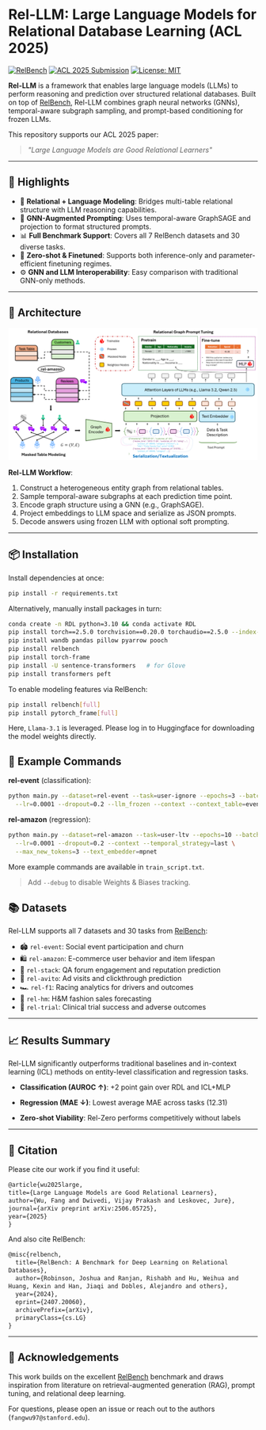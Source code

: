 # Rel-LLM: Large Language Models for Relational Database Learning (ACL 2025)

[![RelBench](https://img.shields.io/badge/base%20dataset-RelBench-blue)](https://relbench.stanford.edu)
[![ACL 2025 Submission](https://img.shields.io/badge/paper-ACL%202025-orange)]()
[![License: MIT](https://img.shields.io/badge/license-MIT-green.svg)](https://opensource.org/licenses/MIT)

**Rel-LLM** is a framework that enables large language models (LLMs) to perform reasoning and prediction over structured relational databases. Built on top of [RelBench](https://relbench.stanford.edu), Rel-LLM combines graph neural networks (GNNs), temporal-aware subgraph sampling, and prompt-based conditioning for frozen LLMs.

This repository supports our ACL 2025 paper:
> *"Large Language Models are Good Relational Learners"*

---

## 🌟 Highlights

- 🔗 **Relational + Language Modeling**: Bridges multi-table relational structure with LLM reasoning capabilities.
- 🧠 **GNN-Augmented Prompting**: Uses temporal-aware GraphSAGE and projection to format structured prompts.
- 📊 **Full Benchmark Support**: Covers all 7 RelBench datasets and 30 diverse tasks.
- 🧪 **Zero-shot & Finetuned**: Supports both inference-only and parameter-efficient finetuning regimes.
- ⚙️ **GNN and LLM Interoperability**: Easy comparison with traditional GNN-only methods.

---

## 🧩 Architecture

![Rel-LLM Model Overview](./fig.png)

**Rel-LLM Workflow**:
1. Construct a heterogeneous entity graph from relational tables.
2. Sample temporal-aware subgraphs at each prediction time point.
3. Encode graph structure using a GNN (e.g., GraphSAGE).
4. Project embeddings to LLM space and serialize as JSON prompts.
5. Decode answers using frozen LLM with optional soft prompting.

---

## 📦 Installation

Install dependencies at once:
```bash
pip install -r requirements.txt
```

Alternatively, manually install packages in turn:
```bash
conda create -n RDL python=3.10 && conda activate RDL
pip install torch==2.5.0 torchvision==0.20.0 torchaudio==2.5.0 --index-url https://download.pytorch.org/whl/cu124
pip install wandb pandas pillow pyarrow pooch
pip install relbench
pip install torch-frame 
pip install -U sentence-transformers   # for Glove 
pip install transformers peft
```

To enable modeling features via RelBench:
```bash
pip install relbench[full]
pip install pytorch_frame[full]  
```

Here, `Llama-3.1` is leveraged. Please log in to Huggingface for downloading the model weights directly. 



## 🧪 Example Commands
**rel-event** (classification):

```bash
python main.py --dataset=rel-event --task=user-ignore --epochs=3 --batch_size=2 \
  --lr=0.0001 --dropout=0.2 --llm_frozen --context --context_table=event_attendees
```

**rel-amazon** (regression):
```bash
python main.py --dataset=rel-amazon --task=user-ltv --epochs=10 --batch_size=1 \
  --lr=0.0001 --dropout=0.2 --context --temporal_strategy=last \
  --max_new_tokens=3 --text_embedder=mpnet
```

More example commands are available in `train_script.txt`.
> Add `--debug` to disable Weights & Biases tracking.




## 📚 Datasets

Rel-LLM supports all 7 datasets and 30 tasks from [RelBench](https://relbench.stanford.edu):

- 🏟 `rel-event`: Social event participation and churn
- 🛍 `rel-amazon`: E-commerce user behavior and item lifespan
- 💬 `rel-stack`: QA forum engagement and reputation prediction
- 🧾 `rel-avito`: Ad visits and clickthrough prediction
- 🏎 `rel-f1`: Racing analytics for drivers and outcomes
- 🛒 `rel-hm`: H&M fashion sales forecasting
- 🧪 `rel-trial`: Clinical trial success and adverse outcomes



---

## 📈 Results Summary

Rel-LLM significantly outperforms traditional baselines and in-context learning (ICL) methods on entity-level classification and regression tasks.

- **Classification (AUROC ↑)**: +2 point gain over RDL and ICL+MLP

- **Regression (MAE ↓)**: Lowest average MAE across tasks (12.31)

- **Zero-shot Viability**: Rel-Zero performs competitively without labels

---

## 📖 Citation

Please cite our work if you find it useful:

    @article{wu2025large,
    title={Large Language Models are Good Relational Learners},
    author={Wu, Fang and Dwivedi, Vijay Prakash and Leskovec, Jure},
    journal={arXiv preprint arXiv:2506.05725},
    year={2025}
    }

And also cite RelBench:

    @misc{relbench,
      title={RelBench: A Benchmark for Deep Learning on Relational Databases},
      author={Robinson, Joshua and Ranjan, Rishabh and Hu, Weihua and Huang, Kexin and Han, Jiaqi and Dobles, Alejandro and others},
      year={2024},
      eprint={2407.20060},
      archivePrefix={arXiv},
      primaryClass={cs.LG}
    }

---

## 🤝 Acknowledgements

This work builds on the excellent [RelBench](https://github.com/snap-stanford/relbench) benchmark and draws inspiration from literature on retrieval-augmented generation (RAG), prompt tuning, and relational deep learning.

For questions, please open an issue or reach out to the authors (`fangwu97@stanford.edu`).



